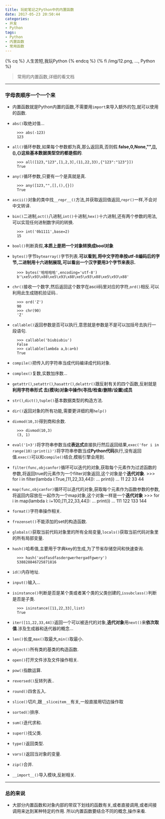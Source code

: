 ```yaml
---
title: 玩蛇笔记之Python中的内置函数
date: 2017-05-23 20:50:44
categories:
- 开发
- Python
tags:
- Python
- 内置函数
- 常用函数
---
```

{% cq %} 人生苦短,我玩Python {% endcq %}
{% fi /img/12.png, ..., Python %}
<!-- more -->
> 常用的内置函数,详细的看文档

------

### 字母表顺序一个一个来
+ 内置函数就是Python内置的函数,不需要用`import`来导入额外的包,就可以使用的函数.
+ `abs()`取绝对值...
        
        >>> abs(-123)
        123

+ `all()`循环参数,如果每个参数都为真,那么返回真,否则假.**false,0,None,"",[],(),{}**这些基本数据类型空的都是**假的**.
        
        >>> all([123,"123",[1,2,3],(11,22,33),{"123":"123"}])
        True

+ `any()`循环参数,只要有一个是真就是真.
        
        >>> any([123,"",[],(),{}])
        True

+ `ascii()`对象的类中找`__repr__()`方法,并获取返回值返回,`repr()`一样,不会对中文转译.
+ `bin()`二进制,`oct()`八进制,`int()`十进制,`hex()`十六进制,还有两个参数的用法,可以实现任何进制数字间的转换.
        
        >>> int('0b1111',base=2)
        15

+ `bool()`判断真假,**本质上是把一个对象转换成bool对象**
+ `bytes()`字节`bytearray()`字节列表.**可以看到,将中文字符串按utf-8编码后的字节,二进制用十六进制展现,可以看出一个汉字要用3个字节来表示.**
        
        >>> bytes('哈哈哈哈',encoding='utf-8')
        b'\xe5\x93\x88\xe5\x93\x88\xe5\x93\x88\xe5\x93\x88'

+ `chr()`接收一个数字,然后返回这个数字在ascii码里对应的字符,`ord()`相反.可以利用此生成随机验证码..
        
        >>> ord('Z')
        90
        >>> chr(90)
        'Z'

+ `callable()`返回参数是否可以执行,意思就是参数是不是可以加括号去执行一段语句.
        
        >>> callable('biubiubiu')
        False
        >>> callable(lambda a,b:a+b)
        True

+ `compile()`把传入的字符串当成代码编译成代码对象.
+ `complex()`复数,实数加序数...
+ `getattr()`,`setattr()`,`hasattr()`,`delattr()`跟反射有关的四个函数,反射就是**利用字符串形式 去(模块)对象中操作(寻找/检查/删除/设置)成员**
+ `str()`,`dict()`,`tuple()`基本数据类型的构造方法.
+ `dir()`返回对象的所有功能,需要更详细的用`help()` 
+ `divmod(10,3)`得到商和余数.
        
        >>> divmod(10,3)
        (3, 1)

+ `eval('1+3')`将字符串参数当成**表达式**直接执行然后返回结果,`exec('for i in range(10):print(i)')`将字符串参数当成**Python代码**执行,没有返回值.`exec()`可以和`compile()`结合,模板引擎会用到.
+ `filter(func,objcanfor)`循环可以迭代的对象,获取每个元素作为过滤函数的参数,将返回true的元素作为一个filter对象返回,这个对象是个**迭代对象**.
        >>> for i in filter(lambda i:True,[11,22,33,44]):
        ...     print(i)
        ... 
        11
        22
        33
        44

+ `map(func,objcanfor)`循环可以迭代的对象,获取每个元素作为函数参数的参数,将返回内容放在一起作为一个map对象,这个对象一样是一个**迭代对象**
        >>> for i in map(lambda i: i+100,[11,22,33,44]):
        ...     print(i)
        ... 
        111
        122
        133
        144

+ `format()`字符串操作相关.
+ `frozenset()`不能添加的set的构造函数.
+ `globals()`获取当前代码对象里的所有全局变量,`locals()`获取当前代码对象里的所有局部变量.
+ `hash()`哈希值,主要用于字典key的生成,为了节省存储空间和快速查询.
        
        >>> hash('asdfasdfasdergwerhergadfgwery')
        538828846725871816

+ `id()`内存地址.
+ `input()`输入...
+ `isinstance()`判断是否是某个类或者某个类的父类创建的,`issubclass()`判断是否是子类.
        
        >>> isinstance([11,22,33],list)
        True

+ `iter([11,22,33,44])`返回一个可以被迭代的对象,**迭代对象**用`next()`来**依次取值**.涉及生成器和迭代器的概念...
+ `len()`长度,`max()`取最大,`min()`取最小.
+ `object()`所有类的基类的构造函数.
+ `open()`打开文件涉及文件操作相关.
+ `pow()`指数运算.
+ `reversed()`反转列表..
+ `round()`四舍五入.
+ `slice()`切片,跟`__sliceitem__`有关,一般直接用切边操作取
+ `sorted()`排序.
+ `sum()`迭代求和.
+ `super()`找父类.
+ `type()`返回类型.
+ `vars()`返回当对象的变量.
+ `zip()`合并.
+ `__import__()`导入模块,反射相关.

------

### 总的来说
+ 大部分内置函数和对象内部的带双下划线的函数有关,或者直接调用,或者间接调用来达到某种特定的作用. 所以内置函数要结合不同的概念,操作来看.